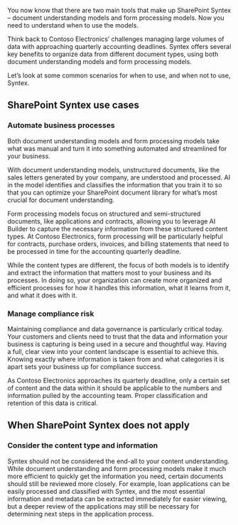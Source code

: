 You now know that there are two main tools that make up SharePoint Syntex – document understanding models and form processing models. Now you need to understand when to use the models.

Think back to Contoso Electronics’ challenges managing large volumes of data with approaching quarterly accounting deadlines. Syntex offers several key benefits to organize data from different document types, using both document understanding models and form processing models.

Let’s look at some common scenarios for when to use, and when not to use, Syntex.

## SharePoint Syntex use cases

### Automate business processes

Both document understanding models and form processing models take what was manual and turn it into something automated and streamlined for your business.  

With document understanding models, unstructured documents, like the sales letters generated by your company, are understood and processed. AI in the model identifies and classifies the information that you train it to so that you can optimize your SharePoint document library for what’s most crucial for document understanding.

Form processing models focus on structured and semi-structured documents, like applications and contracts, allowing you to leverage AI Builder to capture the necessary information from these structured content types. At Contoso Electronics, form processing will be particularly helpful for contracts, purchase orders, invoices, and billing statements that need to be processed in time for the accounting quarterly deadline.

While the content types are different, the focus of both models is to identify and extract the information that matters most to your business and its processes. In doing so, your organization can create more organized and efficient processes for how it handles this information, what it learns from it, and what it does with it.  

### Manage compliance risk

Maintaining compliance and data governance is particularly critical today. Your customers and clients need to trust that the data and information your business is capturing is being used in a secure and thoughtful way. Having a full, clear view into your content landscape is essential to achieve this. Knowing exactly where information is taken from and what categories it is apart sets your business up for compliance success.

As Contoso Electronics approaches its quarterly deadline, only a certain set of content and the data within it should be applicable to the numbers and information pulled by the accounting team. Proper classification and retention of this data is critical.

## When SharePoint Syntex does not apply

### Consider the content type and information

Syntex should not be considered the end-all to your content understanding. While document understanding and form processing models make it much more efficient to quickly get the information you need, certain documents should still be reviewed more closely. For example, loan applications can be easily processed and classified with Syntex, and the most essential information and metadata can be extracted immediately for easier viewing, but a deeper review of the applications may still be necessary for determining next steps in the application process.
